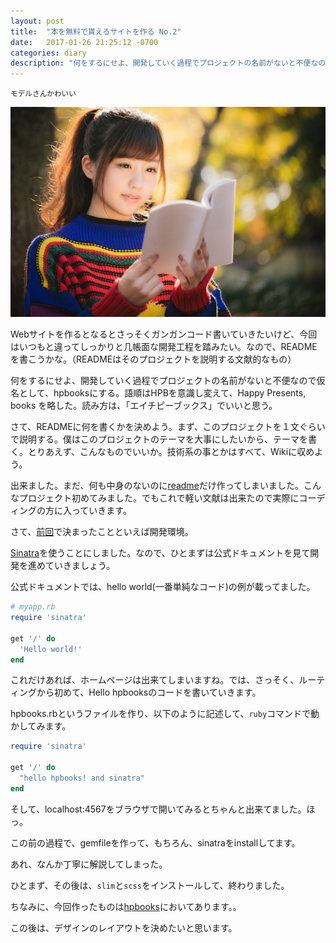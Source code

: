 ```yaml
---
layout: post
title:  "本を無料で貰えるサイトを作る No.2"
date:   2017-01-26 21:25:12 -0700
categories: diary
description: "何をするにせよ、開発していく過程でプロジェクトの名前がないと不便なので仮名として、hpbooksにする。"
---
```


<small>モデルさんかわいい</small>

![A girl with a book](/images/aWomanReadingABook.png)


Webサイトを作るとなるとさっそくガンガンコード書いていきたいけど、今回はいつもと違ってしっかりと几帳面な開発工程を踏みたい。なので、READMEを書こうかな。（READMEはそのプロジェクトを説明する文献的なもの）

何をするにせよ、開発していく過程でプロジェクトの名前がないと不便なので仮名として、hpbooksにする。語順はHPBを意識し変えて、Happy Presents, books を略した。読み方は、「エイチピーブックス」でいいと思う。

さて、READMEに何を書くかを決めよう。まず、このプロジェクトを１文ぐらいで説明する。僕はこのプロジェクトのテーマを大事にしたいから、テーマを書く。とりあえず、こんなものでいいか。技術系の事とかはすべて、Wikiに収めよう。

出来ました。まだ、何も中身のないのに[readme](https://github.com/Naggi-Goishi/hpbooks/blob/master/README.md)だけ作ってしまいました。こんなプロジェクト初めてみました。でもこれで軽い文献は出来たので実際にコーディングの方に入っていきます。

さて、[前回](2017-01-26-BuildingASite.md)で決まったことといえば開発環境。

[Sinatra](http://www.sinatrarb.com/)を使うことにしました。なので、ひとまずは公式ドキュメントを見て開発を進めていきましょう。

公式ドキュメントでは、hello world(一番単純なコード)の例が載ってました。

```ruby
# myapp.rb
require 'sinatra'

get '/' do
  'Hello world!'
end
```

これだけあれば、ホームページは出来てしまいますね。では、さっそく、ルーティングから初めて、Hello hpbooksのコードを書いていきます。

hpbooks.rbというファイルを作り、以下のように記述して、`ruby`コマンドで動かしてみます。

```ruby
require 'sinatra'

get '/' do
  "hello hpbooks! and sinatra"
end
```

そして、localhost:4567をブラウザで開いてみるとちゃんと出来てました。ほっ。

この前の過程で、gemfileを作って、もちろん、sinatraをinstallしてます。

あれ、なんか丁寧に解説してしまった。

ひとまず、その後は、`slim`と`scss`をインストールして、終わりました。

ちなみに、今回作ったものは[hpbooks](https://github.com/Naggi-Goishi/hpbooks)においてあります。。


この後は、デザインのレイアウトを決めたいと思います。
